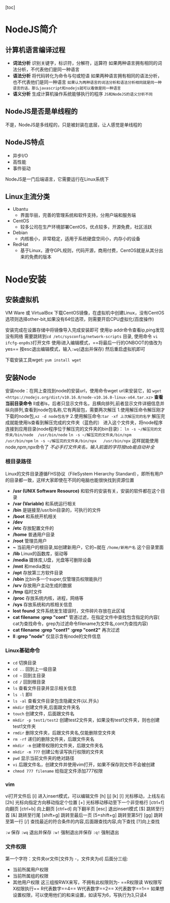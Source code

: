 [toc]

# NodeJS简介

## 计算机语言编译过程

* **词法分析**
  识别关键字，标识符，分解符，运算符
  如果两种语言拥有相同的词法分析，不代表他们是同一种语言
* **语法分析**
  将代码转化为命令与句或短语
  如果两种语言拥有相同的语法分析，也不代表他们是同一种语言
  `如果认为两种语言的词法分析和语法分析相同就是同一种语言的话，那么javascript和nodejs就可以看做是同一种语言`
* **语义分析**
  生成计算机操作系统能够执行的程序
  `JS和NodeJS的语义分析不同`
  
## NodeJS是否是单线程的

不是，NodeJS是多线程的，只是被封装在底层，让人感觉是单线程的

## NodeJS特点

* 异步I/O
* 高性能
* 事件驱动

NodeJS是一门后端语言，它需要运行在Linux系统下

## Linux主流分类

* Ubantu
  * 界面华丽，完善的管理系统和软件支持，分用户端和服务端
* CentOS
  * 较多公司在生产环境部署CentOS，优点较多，开源免费，社区活跃
* Debian
  * 内核极小，非常稳定，适用于系统硬盘空间小，内存小的设备
* RedHat
  * 基于Linux，遵守GPL规则，代码开源，商用付费，CentOS就是从其分出来的免费的版本

# Node安装

## 安装虚拟机

  VM Ware 或 VirtualBox
  下载CentOS镜像，在虚拟机中创建Linux，没有CentOS选项则选择other-bit,如果没有64位选项，则需要开启CPU虚拟化(百度操作)

  安装完成在设置存储中将镜像导入完成安装即可
  使用ip addr命令查看ip,ping发现没有网络
  需要跳转到`cd /etc/sysconfig/network-scripts` 目录,
  使用命令 `vi ifcfg-enp0s3`打开文件
  使用i进入编辑模式，==将最后一行的ONBOOT的值改为yes==
  按esc退出编辑模式，输入`:wq`(退出并保存)
  然后重启虚拟机即可

  下载安装工具wget: `yum install wget`


## 安装Node

  安装node：在网上查找到node的安装url，使用命令wget url来安装它，如  `wget <https://nodejs.org/dist/v10.16.0/node-v10.16.0-linux-x64.tar.xz>`
  **查看当前目录命令**
    ll或者ls，后者只显示文件名，且横向排列,前者显示文件详细信息并纵向排列,查看到node包名称,它有两层包，需要两次解压
  1.使用解压命令解压刚才下载的node包,`xz -d node包名字`
  2.使用解压命令:`tar -xf 上次解压完的名字`
    解压完成就能使用ls查看到解压完成的文件夹（蓝色的）
    进入这个文件夹，将node程序连接到应用目录(node程序位于解压完的文件夹的bin目录)：
    `ln -s ~/解压完的文件夹/bin/node  /usr/bin/node`
    `ln -s ~/解压完的文件夹/bin/npm   /usr/bin/npm`
    `ln -s ~/解压完的文件夹/bin/npx   /usr/bin/npx`
    这样就能使用node,npm,npx命令了
    *不必手打文件夹名，输入前面的字符按tab能自动补全*

### 根目录路径

Linux的文件目录遵循FHS协议（FileSystem Hierarchy Standard），即所有用户的目录都一致，这样大家即使在不同的电脑也能很快找到资源位置

* **/usr (UNIX Software Resource)**
    和软件的安装有关，安装的软件都在这个目录
* **/var (Variable)**
    和系统运行相关
* **/bin**  是链接至/usr/bin目录的，可执行的文件
* **/boot** 和系统开机相关
* **/dev**
* **/etc**  存放配置文件的
* **/home** 普通用户目录
* **/root** 管理员用户
* **~**   当前用户的根目录,如创建新用户，它的~就在 `/home/新用户名` 这个目录里面
* **/lib**  Linux的函数库，驱动等
* **/media**  媒体库,U盘，光盘等可删除设备
* **/mnt**  和media类似
* **/opt** 存放第三方软件目录
* **/sbin** 比bin多一个super,仅管理员权限能执行
* **/srv**  存放用户主动生成的数据
* **/tmp**  临时文件
* **/proc**  存放系统内核，进程，网络等
* **/sys**   存放系统和内核相关信息
* **lost** **found** 文件系统发生错误时，文件碎片存放在此区域
* **cat filename :grep "cont"** 管道过滤，在指定文件中查找包含指定的内容( cat为查找命令，grep为过滤命令filename为文件名,cont为查找内容)
* **cat filename :grep "cont1" :grep "cont2"** 再次过滤
* **ll :grep "node"**   仅显示含有node的文件信息



### Linux基础命令

* `cd`    切换目录
* `cd ..` 回到上一级目录
* `cd ~`  回到主目录
* `cd /`  回到根目录
* `ls`    查看文件目录并显示相关信息
* `ls -l`  即ll
* `ls -al` 查看文件目录包含隐藏文件(以.开头)
* `mkdir` 创建文件夹,后面跟文件夹名
* `touch` 创建文件，后面跟文件名
* `mkdir -p test1/test2`  创建test2文件夹，如果没有test1文件夹，则也创建test1文件夹
* `rmdir` 删除文件夹，后跟文件夹名,仅能删除空文件夹
* `rm -rf` 递归的删除文件夹，后跟文件夹名
* `mkdir -m` 创建带权限的文件夹，后跟文件夹名
* `mkdir -m 777` 创建公有读写执行权限的文件夹
* `pwd` 显示当前文件夹的绝对路径
* `vi`  后跟文件名，创建文件并使用vim打开，如果不保存则文件不会被创建
* `chmod 777 filename` 给指定文件添加777权限

### vim

vi打开文件后
[i]   进入insert模式，可以编辑文件
[h] [j] [k] [l] 光标移动，上线左右
[2h]  光标向指定方向移动指定个位置
[+] 光标移动移动至下一个非空格行
[ctrl+f] 向翻页
[ctrl+b] 向上翻页
[ctrl+d] 向下翻半页
[esc] 退出insert模式
[$] 跳转至行首
[&] 跳转至行尾
[shift+g] 跳转至最后一页
[5+shift+g] 跳转至第5行
[gg]    跳转至第一行
[/] 查找最近的符合条件的内容,后面跟查找内容,向下查找
[?]向上查找

`:w`  保存
`:wq` 退出并保存
`:w!` 强制退出并保存
`:q!` 强制退出

### 文件权限

 第一个字符：文件夹or文件[文件为 -，文件夹为d]
 后面分三组:

* 当前所属用户权限
* 当前所属组的权限
* 其他用户权限
这三组按RWX来写，不拥有此权限则为-
  ==R权限读   W权限写     X权限执行==
 R代表数字==4==
 W代表数字==2==
 X代表数字==1==
如果想设置权限，可以使用他们的和来设置，如读写为6，写执行为3,只读4
